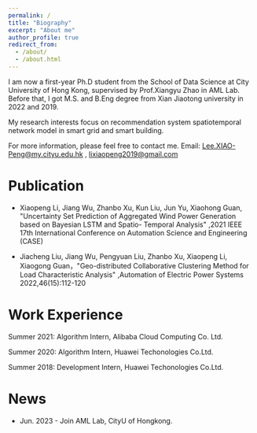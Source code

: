 ```yaml
---
permalink: /
title: "Biography"
excerpt: "About me"
author_profile: true
redirect_from: 
  - /about/
  - /about.html
---
```


I am now a first-year Ph.D student from the School of Data Science at City University of Hong Kong, supervised by Prof.Xiangyu Zhao in AML Lab. Before that, I got M.S. and B.Eng degree from Xian Jiaotong university in 2022 and 2019. 

My research interests focus on recommendation system spatiotemporal network model in smart grid and smart building.

For more information, please feel free to contact me.
Email: Lee.XIAO-Peng@my.cityu.edu.hk , lixiaopeng2019@gmail.com





Publication
======
* Xiaopeng Li, Jiang Wu, Zhanbo Xu, Kun Liu, Jun Yu, Xiaohong Guan, "Uncertainty Set Prediction of Aggregated Wind Power Generation based on Bayesian LSTM and Spatio- Temporal Analysis" ,2021 IEEE 17th International Conference on Automation Science and Engineering (CASE)

* Jiacheng Liu, Jiang Wu, Pengyuan Liu, Zhanbo Xu, Xiaopeng Li, Xiaogong Guan，"Geo-distributed Collaborative Clustering Method for Load Characteristic Analysis" ,Automation of Electric Power Systems 2022,46(15):112-120


Work Experience
======

Summer 2021: Algorithm Intern,
Alibaba Cloud Computing Co. Ltd.

Summer 2020: Algorithm Intern,
Huawei Techonologies Co.Ltd.

Summer 2018: Development Intern,
Huawei Techonologies Co.Ltd.


News
======

* Jun. 2023 - Join AML Lab, CityU of Hongkong.
<!-- * May. 2022 - Successfully defended my Master Thesis at Xi’an Jiaotong University. -->
<!-- * Apr. 2022 - One paper was accepted by Journal of **Automation of Electric Power Systems** . -->
<!-- * Aug. 2021 - Attended IEEE CASE 2022 in Lyon,France and gave an  oral presentation. -->
<!-- * Jun. 2021 - Start my internship at Alibaba Cloud Group in Hangzhou. -->
<!-- * May. 2021 - One paper was accepted by conference of **IEEE CASE(Conference on Automation Science and Engineering)**. -->
<!-- * Aug. 2020 - Finish my internship at HUAWEI in Shenzhen. -->
<!-- * Jun. 2020 - Start my internship at HUAWEI in Shenzhen. -->
<!-- * Jun. 2019 - Successfully defended my Bachelor Thesis at Xi’an Jiaotong University. -->
<!-- * Jun. 2019 - Get the Honour of Outstanding Undergraduate Graduates.(1/23) -->
<!-- * Aug. 2018 - Finish my internship at HUAWEI Cloud Group in Xi'an. -->
<!-- * May. 2018 - Admitted by XJTU-HUAWEI Cloud Computing Elite Class and get an internship offer from HUAWEI. -->
<!-- * Jan. 2017 - Get admitted by the University of Cambridge,UK winter exchange program.  -->
<!-- * Aug. 2015 - Start my life at Xi'an Jiaotong University. -->
